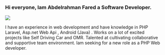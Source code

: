 ### Hi everyone, Iam Abdelrahman Fared a Software Developer.

<img src="https://cdn-images-1.medium.com/max/1024/1*rCXeo6kOg0EYjUzlFAiSkQ.jpeg" raw = true>

I have an experience in web development and have knowledge in PHP Laravel, Asp.net Web Api , Android (Java) . Works on a lot of excited projects like Self Driving Car and OMR. Talented at cultivating collaborative and supportive team environment.
Iam seeking for a new role as a PHP Web developer.


<!--
**bedosport/bedosport** is a ✨ _special_ ✨ repository because its `README.md` (this file) appears on your GitHub profile.

Here are some ideas to get you started:

- 🔭 I’m currently working on ...
- 🌱 I’m currently learning ...
- 👯 I’m looking to collaborate on ...
- 🤔 I’m looking for help with ...
- 💬 Ask me about ...
- 📫 How to reach me: ...
- 😄 Pronouns: ...
- ⚡ Fun fact: ...
-->
